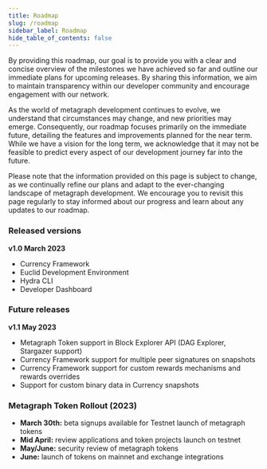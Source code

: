 ```yaml
---
title: Roadmap
slug: /roadmap
sidebar_label: Roadmap
hide_table_of_contents: false
---
```


<intro-end />

By providing this roadmap, our goal is to provide you with a clear and concise overview of the milestones we have achieved so far and outline our immediate plans for upcoming releases. By sharing this information, we aim to maintain transparency within our developer community and encourage engagement with our network.

As the world of metagraph development continues to evolve, we understand that circumstances may change, and new priorities may emerge. Consequently, our roadmap focuses primarily on the immediate future, detailing the features and improvements planned for the near term. While we have a vision for the long term, we acknowledge that it may not be feasible to predict every aspect of our development journey far into the future.

Please note that the information provided on this page is subject to change, as we continually refine our plans and adapt to the ever-changing landscape of metagraph development. We encourage you to revisit this page regularly to stay informed about our progress and learn about any updates to our roadmap.

### Released versions
**v1.0 March 2023**
- Currency Framework
- Euclid Development Environment
- Hydra CLI
- Developer Dashboard

### Future releases
**v1.1 May 2023**
- Metagraph Token support in Block Explorer API (DAG Explorer, Stargazer support)
- Currency Framework support for multiple peer signatures on snapshots
- Currency Framework support for custom rewards mechanisms and rewards overrides
- Support for custom binary data in Currency snapshots

### Metagraph Token Rollout (2023)
- **March 30th:** beta signups available for Testnet launch of metagraph tokens
- **Mid April:** review applications and token projects launch on testnet
- **May/June:** security review of metagraph tokens
- **June:** launch of tokens on mainnet and exchange integrations